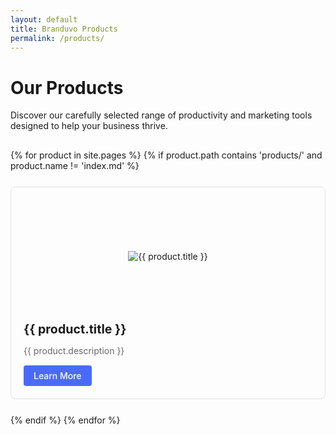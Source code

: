 ```yaml
---
layout: default
title: Branduvo Products
permalink: /products/
---
```


# Our Products

Discover our carefully selected range of productivity and marketing tools designed to help your business thrive.

<div class="products-grid">
  {% for product in site.pages %}
    {% if product.path contains 'products/' and product.name != 'index.md' %}
      <div class="product-card">
        <a href="{{ site.baseurl }}{{ product.url }}">
          <div class="product-image">
            <img src="{{ site.baseurl }}/assets/images/products/{{ product.name | remove: '.md' }}.png" alt="{{ product.title }}" onerror="this.src='{{ site.baseurl }}/assets/images/placeholder.png'">
          </div>
          <h3>{{ product.title }}</h3>
          <p>{{ product.description }}</p>
          <div class="learn-more-btn">Learn More</div>
        </a>
      </div>
    {% endif %}
  {% endfor %}
</div>

<style>
  .products-grid {
    display: grid;
    grid-template-columns: repeat(auto-fill, minmax(300px, 1fr));
    gap: 25px;
    margin-top: 30px;
  }
  
  .product-card {
    border: 1px solid #e0e0e0;
    border-radius: 8px;
    overflow: hidden;
    transition: transform 0.3s ease, box-shadow 0.3s ease;
  }
  
  .product-card:hover {
    transform: translateY(-5px);
    box-shadow: 0 10px 20px rgba(0,0,0,0.1);
  }
  
  .product-card a {
    display: block;
    padding: 20px;
    color: inherit;
    text-decoration: none;
  }
  
  .product-image {
    height: 180px;
    display: flex;
    align-items: center;
    justify-content: center;
    margin-bottom: 15px;
  }
  
  .product-image img {
    max-width: 100%;
    max-height: 150px;
    object-fit: contain;
  }
  
  .product-card h3 {
    margin-top: 0;
    margin-bottom: 10px;
    font-size: 1.4em;
  }
  
  .product-card p {
    color: #666;
    margin-bottom: 15px;
  }
  
  .learn-more-btn {
    display: inline-block;
    background-color: #4a6bfa;
    color: white;
    padding: 8px 16px;
    border-radius: 4px;
    font-weight: 500;
    transition: background-color 0.2s ease;
  }
  
  .learn-more-btn:hover {
    background-color: #3651d3;
  }
</style>